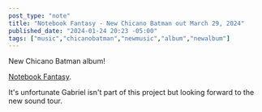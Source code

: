 ```yaml
---
post_type: "note" 
title: "Notebook Fantasy - New Chicano Batman out March 29, 2024"
published_date: "2024-01-24 20:23 -05:00"
tags: ["music","chicanobatman","newmusic","album","newalbum"]
---
```


New Chicano Batman album!

[Notebook Fantasy](https://chicanobatman.bandcamp.com/album/notebook-fantasy). 

It's unfortunate Gabriel isn't part of this project but looking forward to the new sound tour. 